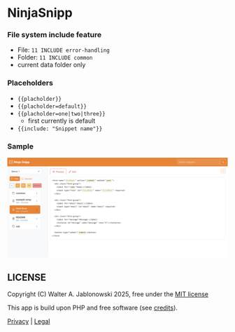 # NinjaSnipp

### File system include feature

- File: `11 INCLUDE error-handling`
- Folder: `11 INCLUDE common`
- current data folder only

### Placeholders

- `{{placholder}}`
- `{{placholder=default}}`
- `{{placholder=one|two|three}}`
  - first currently is default
- `{{include: "Snippet name"}}`

### Sample

![alt text](misc/img.png)


LICENSE
----------------------------------------------------------

Copyright (C) Walter A. Jablonowski 2025, free under the [MIT license](LICENSE)

This app is build upon PHP and free software (see [credits](credits.md)).

[Privacy](https://walter-a-jablonowski.github.io/privacy.html) | [Legal](https://walter-a-jablonowski.github.io/imprint.html)
